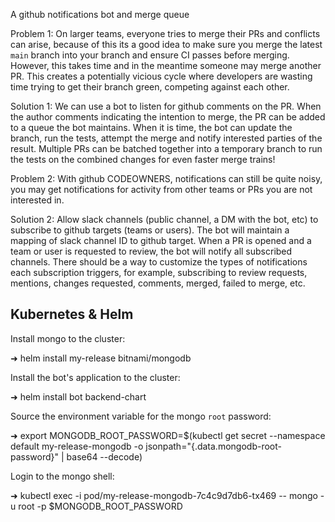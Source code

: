 A github notifications bot and merge queue

Problem 1: On larger teams, everyone tries to merge their PRs and conflicts can arise, because of this its a good idea to make sure you merge the latest `main` branch into your branch and ensure CI passes before merging. However, this takes time and in the meantime someone may merge another PR. This creates a potentially vicious cycle where developers are wasting time trying to get  their branch green, competing against each other.

Solution 1: We can use a bot to listen for github comments on the PR. When the author comments indicating the intention to merge, the PR can be added to a queue the bot maintains. When it is time, the bot can update the branch, run the tests, attempt the merge and notify interested parties of the result. Multiple PRs can be batched together into a temporary branch to run the tests on the combined changes for even faster merge trains!

Problem 2: With github CODEOWNERS, notifications can still be quite noisy, you may get notifications for activity from other teams or PRs you are not interested in.

Solution 2: Allow slack channels (public channel, a DM with the bot, etc) to subscribe to github targets (teams or users). The bot will maintain a mapping of slack channel ID to github target. When a PR is opened and a team or user is requested to review, the bot will notify all subscribed channels. There should be a way to customize the types of notifications each subscription triggers, for example, subscribing to review requests, mentions, changes requested, comments, merged, failed to merge, etc.

## Kubernetes & Helm

Install mongo to the cluster:

➜ helm install my-release bitnami/mongodb

Install the bot's application to the cluster:

➜ helm install bot backend-chart

Source the environment variable for the mongo `root` password:

➜ export MONGODB_ROOT_PASSWORD=$(kubectl get secret --namespace default my-release-mongodb -o jsonpath="{.data.mongodb-root-password}" | base64 --decode)

Login to the mongo shell:

➜ kubectl exec -i pod/my-release-mongodb-7c4c9d7db6-tx469 -- mongo -u root -p $MONGODB_ROOT_PASSWORD